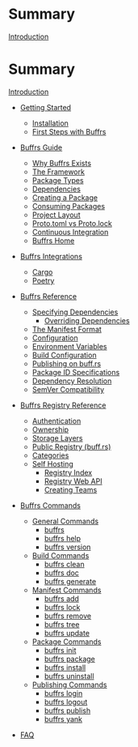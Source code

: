 # Summary

[Introduction](index.md)

# Summary

[Introduction](index.md)

* [Getting Started](getting-started/index.md)
    * [Installation](getting-started/installation.md)
    * [First Steps with Buffrs](getting-started/first-steps.md)

* [Buffrs Guide](guide/index.md)
    * [Why Buffrs Exists](guide/why-buffrs-exists.md)
    * [The Framework](guide/the-framework.md)
    * [Package Types](guide/package-types.md)
    * [Dependencies](guide/dependencies.md)
    * [Creating a Package](guide/creating-a-new-package.md)
    * [Consuming Packages](guide/consuming-packages.md)
    * [Project Layout](guide/project-layout.md)
    * [Proto.toml vs Proto.lock]()
    * [Continuous Integration]()
    * [Buffrs Home]()

* [Buffrs Integrations](integrations/index.md)
    * [Cargo](integrations/cargo.md)
    * [Poetry]()

* [Buffrs Reference]()
    * [Specifying Dependencies]()
        * [Overriding Dependencies]()
    * [The Manifest Format]()
    * [Configuration]()
    * [Environment Variables]()
    * [Build Configuration]()
    * [Publishing on buff.rs]()
    * [Package ID Specifications]()
    * [Dependency Resolution]()
    * [SemVer Compatibility]()

* [Buffrs Registry Reference]()
	* [Authentication]()
	* [Ownership]()
	* [Storage Layers]()
	* [Public Registry (buff.rs)]()
	* [Categories]()
	* [Self Hosting]()
        * [Registry Index]()
        * [Registry Web API]()
		* [Creating Teams]()

* [Buffrs Commands]()
    * [General Commands]()
        * [buffrs]()
        * [buffrs help]()
        * [buffrs version]()
    * [Build Commands]()
        * [buffrs clean]()
        * [buffrs doc]()
        * [buffrs generate]()
    * [Manifest Commands]()
        * [buffrs add]()
        * [buffrs lock]()
        * [buffrs remove]()
        * [buffrs tree]()
        * [buffrs update]()
    * [Package Commands]()
        * [buffrs init]()
        * [buffrs package]()
        * [buffrs install](commands/buffrs-install.md)
        * [buffrs uninstall]()
    * [Publishing Commands]()
        * [buffrs login]()
        * [buffrs logout]()
        * [buffrs publish]()
        * [buffrs yank]()

* [FAQ](faq.md)
